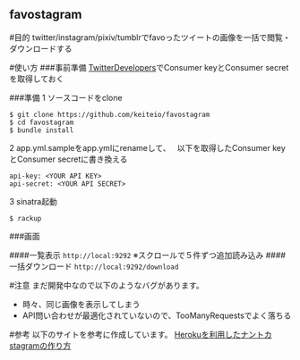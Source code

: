 favostagram
---------------------------------------
#目的
twitter/instagram/pixiv/tumblrでfavoったツイートの画像を一括で閲覧・ダウンロードする


#使い方
###事前準備
[TwitterDevelopers](https://apps.twitter.com/)でConsumer keyとConsumer secretを取得しておく

###準備
1 ソースコードをclone

```
$ git clone https://github.com/keiteio/favostagram
$ cd favostagram
$ bundle install
```

2 app.yml.sampleをapp.ymlにrenameして、
&nbsp;&nbsp;以下を取得したConsumer keyとConsumer secretに書き換える

```
api-key: <YOUR API KEY>
api-secret: <YOUR API SECRET>
```

3 sinatra起動

```
$ rackup
```

###画面

####一覧表示
`http://local:9292`
※スクロールで５件ずつ追加読み込み
####一括ダウンロード
`http://local:9292/download`


#注意
まだ開発中なので以下のようなバグがあります。

+ 時々、同じ画像を表示してしまう
+ API問い合わせが最適化されていないので、TooManyRequestsでよく落ちる


#参考
以下のサイトを参考に作成しています。
[Herokuを利用したナントカstagramの作り方](http://rewish.jp/blog/dev/heroku_nantokastagram)